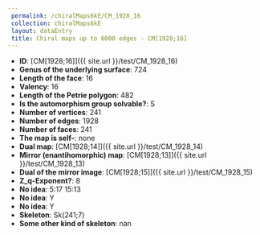```yaml
--- 
 permalink: /chiralMaps6kE/CM_1928_16 
 collection: chiralMaps6kE
 layout: dataEntry
 title: Chiral maps up to 6000 edges - CM[1928;16]
---
```


- **ID**: [CM[1928;16]]({{ site.url }}/test/CM_1928_16)
- **Genus of the underlying surface**: 724
- **Length of the face**: 16
- **Valency**: 16
- **Length of the Petrie polygon**: 482
- **Is the automorphism group solvable?**: S
- **Number of vertices**: 241
- **Number of edges**: 1928
- **Number of faces**: 241
- **The map is self-**: none
- **Dual map**: [CM[1928;14]]({{ site.url }}/test/CM_1928_14)
- **Mirror (enantihomorphic) map**: [CM[1928;13]]({{ site.url }}/test/CM_1928_13)
- **Dual of the mirror image**: [CM[1928;15]]({{ site.url }}/test/CM_1928_15)
- **Z_q-Exponent?**: 8
- **No idea**:  5:17 15:13
- **No idea**: Y
- **No idea**: Y
- **Skeleton**: Sk(241;7)
- **Some other kind of skeleton**: nan
